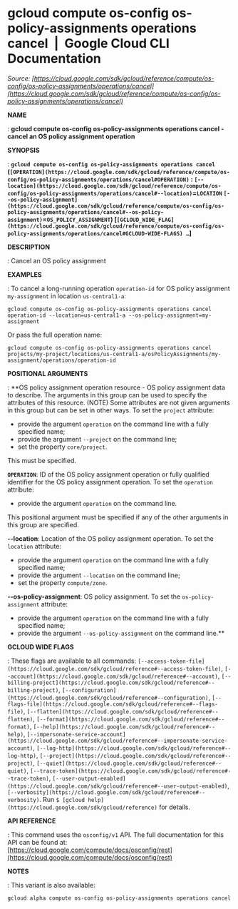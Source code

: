 # gcloud compute os-config os-policy-assignments operations cancel  |  Google Cloud CLI Documentation

*Source: [https://cloud.google.com/sdk/gcloud/reference/compute/os-config/os-policy-assignments/operations/cancel](https://cloud.google.com/sdk/gcloud/reference/compute/os-config/os-policy-assignments/operations/cancel)*

**NAME**

: **gcloud compute os-config os-policy-assignments operations cancel - cancel an OS policy assignment operation**

**SYNOPSIS**

: **`gcloud compute os-config os-policy-assignments operations cancel` (`[OPERATION](https://cloud.google.com/sdk/gcloud/reference/compute/os-config/os-policy-assignments/operations/cancel#OPERATION)` : `[--location](https://cloud.google.com/sdk/gcloud/reference/compute/os-config/os-policy-assignments/operations/cancel#--location)`=`LOCATION` `[--os-policy-assignment](https://cloud.google.com/sdk/gcloud/reference/compute/os-config/os-policy-assignments/operations/cancel#--os-policy-assignment)`=`OS_POLICY_ASSIGNMENT`) [`[GCLOUD_WIDE_FLAG](https://cloud.google.com/sdk/gcloud/reference/compute/os-config/os-policy-assignments/operations/cancel#GCLOUD-WIDE-FLAGS) …`]**

**DESCRIPTION**

: Cancel an OS policy assignment

**EXAMPLES**

: To cancel a long-running operation `operation-id` for OS policy
assignment `my-assignment` in location `us-central1-a`:

```
gcloud compute os-config os-policy-assignments operations cancel operation-id --location=us-central1-a --os-policy-assignment=my-assignment
```

Or pass the full operation name:

```
gcloud compute os-config os-policy-assignments operations cancel projects/my-project/locations/us-central1-a/osPolicyAssignments/my-assignment/operations/operation-id
```

**POSITIONAL ARGUMENTS**

: **OS policy assignment operation resource - OS policy assignment data to describe.
The arguments in this group can be used to specify the attributes of this
resource. (NOTE) Some attributes are not given arguments in this group but can
be set in other ways.
To set the `project` attribute:

- provide the argument `operation` on the command line with a fully
specified name;
- provide the argument `--project` on the command line;
- set the property `core/project`.

This must be specified.

**`OPERATION`**:
ID of the OS policy assignment operation or fully qualified identifier for the
OS policy assignment operation.
To set the `operation` attribute:

- provide the argument `operation` on the command line.

This positional argument must be specified if any of the other arguments in this
group are specified.

**--location**:
Location of the OS policy assignment operation.
To set the `location` attribute:

- provide the argument `operation` on the command line with a fully
specified name;
- provide the argument `--location` on the command line;
- set the property `compute/zone`.

**--os-policy-assignment**:
OS policy assignment.
To set the `os-policy-assignment` attribute:

- provide the argument `operation` on the command line with a fully
specified name;
- provide the argument `--os-policy-assignment` on the command line.**

**GCLOUD WIDE FLAGS**

: These flags are available to all commands: `[--access-token-file](https://cloud.google.com/sdk/gcloud/reference#--access-token-file)`,
`[--account](https://cloud.google.com/sdk/gcloud/reference#--account)`, `[--billing-project](https://cloud.google.com/sdk/gcloud/reference#--billing-project)`,
`[--configuration](https://cloud.google.com/sdk/gcloud/reference#--configuration)`,
`[--flags-file](https://cloud.google.com/sdk/gcloud/reference#--flags-file)`,
`[--flatten](https://cloud.google.com/sdk/gcloud/reference#--flatten)`, `[--format](https://cloud.google.com/sdk/gcloud/reference#--format)`, `[--help](https://cloud.google.com/sdk/gcloud/reference#--help)`, `[--impersonate-service-account](https://cloud.google.com/sdk/gcloud/reference#--impersonate-service-account)`,
`[--log-http](https://cloud.google.com/sdk/gcloud/reference#--log-http)`,
`[--project](https://cloud.google.com/sdk/gcloud/reference#--project)`, `[--quiet](https://cloud.google.com/sdk/gcloud/reference#--quiet)`, `[--trace-token](https://cloud.google.com/sdk/gcloud/reference#--trace-token)`, `[--user-output-enabled](https://cloud.google.com/sdk/gcloud/reference#--user-output-enabled)`,
`[--verbosity](https://cloud.google.com/sdk/gcloud/reference#--verbosity)`.
Run `$ [gcloud help](https://cloud.google.com/sdk/gcloud/reference)` for details.

**API REFERENCE**

: This command uses the `osconfig/v1` API. The full documentation for
this API can be found at: [https://cloud.google.com/compute/docs/osconfig/rest](https://cloud.google.com/compute/docs/osconfig/rest)

**NOTES**

: This variant is also available:

```
gcloud alpha compute os-config os-policy-assignments operations cancel
```